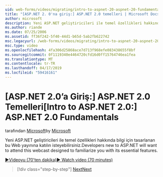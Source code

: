 ```yaml
---
uid: web-forms/videos/migrating/intro-to-aspnet-20-aspnet-20-fundamentals
title: "[ASP.NET 2. 0'na giriş:] ASP.NET 2.0 temelleri | Microsoft Docs"
author: microsoft
description: Yeni ASP.NET geliştiricileri ile temel özellikleri hakkında bilgi için tasarlanan bu Web yayınına katılın isteyebilirsiniz.
ms.author: riande
ms.date: 07/25/2006
ms.assetid: ff36f242-5f40-44d1-b65d-5ab2fb622742
msc.legacyurl: /web-forms/videos/migrating/intro-to-aspnet-20-aspnet-20-fundamentals
msc.type: video
ms.openlocfilehash: 4fa306d25868ace7d713f968efe083438655f8bf
ms.sourcegitcommit: 0f1119340e4464720cfd16d0ff15764746ea1fea
ms.translationtype: MT
ms.contentlocale: tr-TR
ms.lasthandoff: 04/17/2019
ms.locfileid: "59416161"
---
```

# <a name="intro-to-aspnet-20-aspnet-20-fundamentals"></a><span data-ttu-id="2c539-103">[ASP.NET 2.0’a Giriş:] ASP.NET 2.0 Temelleri</span><span class="sxs-lookup"><span data-stu-id="2c539-103">[Intro to ASP.NET 2.0:] ASP.NET 2.0 Fundamentals</span></span>

<span data-ttu-id="2c539-104">tarafından [Microsoft](https://github.com/microsoft)</span><span class="sxs-lookup"><span data-stu-id="2c539-104">by [Microsoft](https://github.com/microsoft)</span></span>

<span data-ttu-id="2c539-105">Yeni ASP.NET geliştiricileri ile temel özellikleri hakkında bilgi için tasarlanan bu Web yayınına katılın isteyebilirsiniz.</span><span class="sxs-lookup"><span data-stu-id="2c539-105">Developers new to ASP.NET will want to attend this webcast designed to familiarize you with its essential features.</span></span>

[<span data-ttu-id="2c539-106">&#9654;Videoyu (70'ten dakika)</span><span class="sxs-lookup"><span data-stu-id="2c539-106">&#9654; Watch video (70 minutes)</span></span>](https://channel9.msdn.com/Blogs/ASP-NET-Site-Videos/intro-to-aspnet-20-aspnet-20-fundamentals)

> [!div class="step-by-step"]
> [<span data-ttu-id="2c539-107">Next</span><span class="sxs-lookup"><span data-stu-id="2c539-107">Next</span></span>](intro-to-aspnet-20-user-interface-elements.md)
